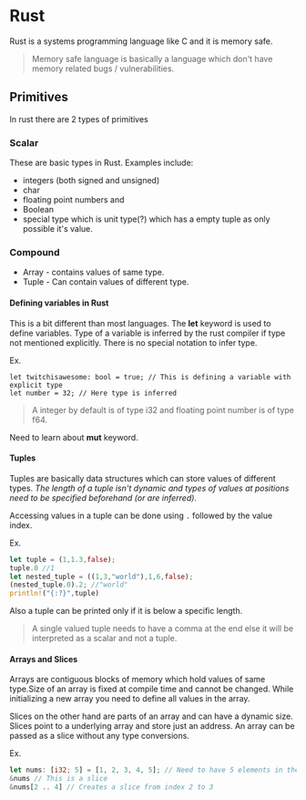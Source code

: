 # Rust

Rust is a systems programming language like C and it is memory safe.

> Memory safe language is basically a language which don't have memory related bugs / vulnerabilities.

## Primitives

In rust there are 2 types of primitives

### Scalar

These are basic types in Rust. Examples include:
- integers (both signed and unsigned)
- char
- floating point numbers and
- Boolean
- special type which is unit type(?) which has a empty tuple as only possible it's value.
  
### Compound

- Array - contains values of same type.
- Tuple - Can contain values of different type.

#### Defining variables in Rust

This is a bit different than most languages. The **let** keyword is used to define variables. Type of a variable is inferred by the rust compiler if type not mentioned explicitly. There is no special notation to infer type.

Ex.

``` 
let twitchisawesome: bool = true; // This is defining a variable with explicit type
let number = 32; // Here type is inferred
```
> A integer by default is of type i32 and floating point number is of type f64.

Need to learn about **mut** keyword.

#### Tuples

Tuples are basically data structures which can store values of different types. *The length of a tuple isn't dynamic and types of values at positions need to be specified beforehand (or are inferred)*.

Accessing values in a tuple can be done using `.` followed by the value index.

Ex.

```rust
let tuple = (1,1.3,false);
tuple.0 //1
let nested_tuple = ((1,3,"world"),1,6,false);
(nested_tuple.0).2; //"world"
println!("{:?}",tuple)
```
Also a tuple can be printed only if it is below a specific length.

> A single valued tuple needs to have a comma at the end else it will be interpreted as a scalar and not a tuple.

#### Arrays and Slices

Arrays are contiguous blocks of memory which hold values of same type.Size of an array is fixed at compile time and cannot be changed. While initializing a new array you need to define all values in the array.

Slices on the other hand are parts of an array and can have a dynamic size. Slices point to a underlying array and store just an address. An array can be passed as a slice without any type conversions.

Ex.

```rust
let nums: [i32; 5] = [1, 2, 3, 4, 5]; // Need to have 5 elements in the array as defined.
&nums // This is a slice
&nums[2 .. 4] // Creates a slice from index 2 to 3
```